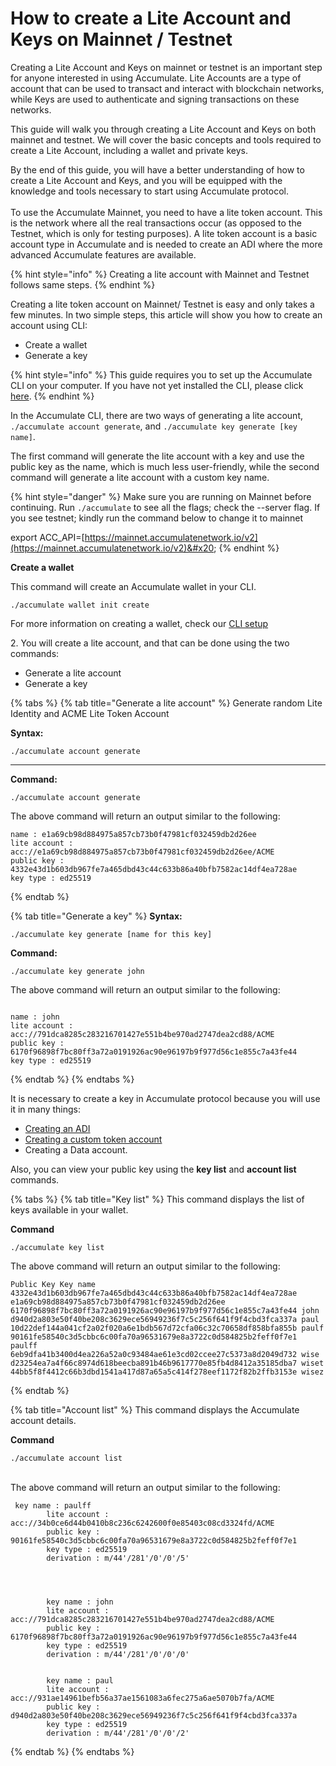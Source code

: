 # How to create a Lite Account and Keys on Mainnet / Testnet

Creating a Lite Account and Keys on mainnet or testnet is an important step for anyone interested in using Accumulate. Lite Accounts are a type of account that can be used to transact and interact with blockchain networks, while Keys are used to authenticate and signing transactions on these networks.

This guide will walk you through creating a Lite Account and Keys on both mainnet and testnet. We will cover the basic concepts and tools required to create a Lite Account, including a wallet and private keys.

By the end of this guide, you will have a better understanding of how to create a Lite Account and Keys, and you will be equipped with the knowledge and tools necessary to start using Accumulate protocol. \
\
To use the Accumulate Mainnet, you need to have a lite token account. This is the network where all the real transactions occur (as opposed to the Testnet, which is only for testing purposes). A lite token account is a basic account type in Accumulate and is needed to create an ADI where the more advanced Accumulate features are available.&#x20;

{% hint style="info" %}
Creating a lite account with Mainnet and Testnet follows same steps.
{% endhint %}

Creating a lite token account on Mainnet/ Testnet is easy and only takes a few minutes. In two simple steps, this article will show you how to create an account using CLI:

* Create a wallet&#x20;
* Generate a key&#x20;

{% hint style="info" %}
This guide requires you to set up the Accumulate CLI on your computer. If you have not yet installed the CLI, please click [here](https://docs.accumulatenetwork.io/accumulate/cli/cli-setup).
{% endhint %}

In the Accumulate CLI, there are two ways of generating a lite account, `./accumulate account generate`, and `./accumulate key generate [key name]`. &#x20;

The first command will generate the lite account with a key and use the public key as the name, which is much less user-friendly, while the second command will generate a lite account with a custom key name.

{% hint style="danger" %}
Make sure you are running on Mainnet before continuing. Run `./accumulate` to see all the flags; check the --server flag. If you see testnet; kindly run the command below to change it to mainnet&#x20;

export ACC\_API=[https://mainnet.accumulatenetwork.io/v2](https://mainnet.accumulatenetwork.io/v2)&#x20;
{% endhint %}

**Create a wallet**&#x20;

This command will create an Accumulate wallet in your CLI.

```
./accumulate wallet init create  
```

For more information on creating a wallet, check our [CLI setup](https://docs.accumulatenetwork.io/accumulate/cli/cli-setup)

2\. You will create a lite account, and that can be done using the two commands:

* Generate a lite account
* Generate a key

{% tabs %}
{% tab title="Generate a lite account" %}
Generate random Lite Identity and ACME Lite Token Account &#x20;

**Syntax:**&#x20;

```
./accumulate account generate
```

****

**Command:** &#x20;

```
./accumulate account generate 
```



The above command will return an output similar to the following: &#x20;

```
name : e1a69cb98d884975a857cb73b0f47981cf032459db2d26ee 
lite account : acc://e1a69cb98d884975a857cb73b0f47981cf032459db2d26ee/ACME 
public key : 4332e43d1b603db967fe7a465dbd43c44c633b86a40bfb7582ac14df4ea728ae 
key type : ed25519 
```
{% endtab %}

{% tab title="Generate a key" %}
**Syntax:** &#x20;

```
./accumulate key generate [name for this key]  
```



**Command:** &#x20;

```
./accumulate key generate john 
```

&#x20;

The above command will return an output similar to the following: &#x20;

&#x20;

```

name : john 
lite account : acc://791dca8285c283216701427e551b4be970ad2747dea2cd88/ACME 
public key : 6170f96898f7bc80ff3a72a0191926ac90e96197b9f977d56c1e855c7a43fe44 
key type : ed25519 
```
{% endtab %}
{% endtabs %}

It is necessary to create a key in Accumulate protocol because you will use it in many things:&#x20;

* [Creating an ADI](https://docs.accumulatenetwork.io/accumulate/tutorials/create-an-adi-via-cli)
* [Creating a custom token account](https://docs.accumulatenetwork.io/accumulate/tutorials/how-to-create-a-custom-accumulate-token)
* Creating a Data account.&#x20;

Also, you can view your public key using the **key list** and **account list** commands.&#x20;

{% tabs %}
{% tab title="Key list" %}
This command displays the list of keys available in your wallet.&#x20;

&#x20;

**Command**&#x20;

```
./accumulate key list 
```



The above command will return an output similar to the following: &#x20;

```
Public Key Key name 
4332e43d1b603db967fe7a465dbd43c44c633b86a40bfb7582ac14df4ea728ae e1a69cb98d884975a857cb73b0f47981cf032459db2d26ee 
6170f96898f7bc80ff3a72a0191926ac90e96197b9f977d56c1e855c7a43fe44 john 
d940d2a803e50f40be208c3629ece56949236f7c5c256f641f9f4cbd3fca337a paul 
10d22def144a041cf2a02f020a6e1bdb567d72cfa06c32c70658df858bfa855b paulf 
90161fe58540c3d5cbbc6c00fa70a96531679e8a3722c0d584825b2feff0f7e1 paulff 
6eb9dfa41b3400d4ea226a52a0c93484ae61e3cd02ccee27c5373a8d2049d732 wise 
d23254ea7a4f66c8974d618beecba891b46b9617770e85fb4d8412a35185dba7 wiset 
44bb5f8f4412c66b3dbd1541a417d87a65a5c414f278eef1172f82b2ffb3153e wisez 
```
{% endtab %}

{% tab title="Account list" %}
This command displays the Accumulate account details. \
&#x20;

**Command**&#x20;

```
./accumulate account list 
```

\
&#x20;The above command will return an output similar to the following: &#x20;



```
 key name : paulff 
        lite account : acc://34b0ce6d44b0410b8c236c6242600f0e85403c08cd3324fd/ACME 
        public key : 90161fe58540c3d5cbbc6c00fa70a96531679e8a3722c0d584825b2feff0f7e1 
        key type : ed25519 
        derivation : m/44'/281'/0'/0'/5' 
 
 
 
 
        key name : john 
        lite account : acc://791dca8285c283216701427e551b4be970ad2747dea2cd88/ACME 
        public key : 6170f96898f7bc80ff3a72a0191926ac90e96197b9f977d56c1e855c7a43fe44 
        key type : ed25519 
        derivation : m/44'/281'/0'/0'/0' 
 
 
        key name : paul 
        lite account : acc://931ae14961befb56a37ae1561083a6fec275a6ae5070b7fa/ACME 
        public key : d940d2a803e50f40be208c3629ece56949236f7c5c256f641f9f4cbd3fca337a 
        key type : ed25519 
        derivation : m/44'/281'/0'/0'/2' 
```
{% endtab %}
{% endtabs %}
